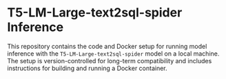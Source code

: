 # T5-LM-Large-text2sql-spider Inference

This repository contains the code and Docker setup for running model inference with the `T5-LM-Large-text2sql-spider` model on a local machine. The setup is version-controlled for long-term compatibility and includes instructions for building and running a Docker container.
